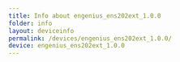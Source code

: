 ```yaml
---
title: Info about engenius_ens202ext_1.0.0
folder: info
layout: deviceinfo
permalink: /devices/engenius_ens202ext_1.0.0/
device: engenius_ens202ext_1.0.0
---
```

